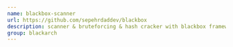 ```yaml
---
name: blackbox-scanner
url: https://github.com/sepehrdaddev/blackbox
description: scanner & bruteforcing & hash cracker with blackbox framework. URL : https://github.com/sepehrdaddev/blackbox Groups : blackarch blackarch-scanner blackarch-recon blackarch-cracker
group: blackarch
---
```

